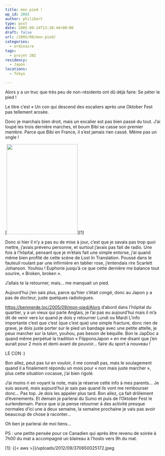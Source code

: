 ```yaml
---
title: mon pied !
wp_id: 2883
author: philibert
type: post
date: 2005-09-24T13:28:44+00:00
draft: false
url: /2005/09/mon-pied/
categories:
  - ordinaire
tags:
  - projet 202
residency:
  - Japon
locations:
  - Tokyo

---
```

Alors y a un truc que très peu de non-résidents ont dû déjà faire: Se péter le pied !
  
Le titre c&rsquo;est « Un con qui descend des escaliers après une Oktober Fest pas tellement arosée.

Donc je marchais bien droit, mais un escalier est pas bien passé du tout. J&rsquo;ai loupé les trois dernière marches, et boum Bibi se casse son premier membre. Parce que Bibi en France, il s&rsquo;est jamais rien cassé. Même pas un ongle !

[<img class="alignleft size-full wp-image-2881" title="370650025172" src="{{< aws >}}/uploads/2012/09/370650025172.jpeg" alt="" width="230" height="293" />][1]

Donc si hier il n&rsquo;y a pas eu de mise à jour, c&rsquo;est que je savais pas trop quoi mettre, j&rsquo;avais prévenu personne, et surtout j&rsquo;avais pas fait de radio. Une fois à l&rsquo;hôpital, pensant que je m&rsquo;étais fait une simple entorse, j&rsquo;ai quand même bien profité de cette scène de Lost In Translation. Poussé dans le fauteuil roulant par une infirmière en tablier rose, j&rsquo;entendais rire Scarlett Johanson. Youhou ! Euphorie jusqu&rsquo;à ce que cette dernière me balance tout sourire, « Broken, broken ».

J&rsquo;allais te la retourner, mais&#8230; me manquait un pied.

Aujourd&rsquo;hui j&rsquo;en sais plus, parce qu&rsquo;hier c&rsquo;était congé, donc au Japon y a pas de docteur, juste quelques radiologues.

https://benmerde.loc/2005/09/mon-pied/Alors d&rsquo;abord dans l&rsquo;hôpital du quartier, y a un vieux qui parle Anglais, je l&rsquo;ai pas eu aujourd&rsquo;hui mais il m&rsquo;a dit de venir vers lui quand je dois y retourner Lundi ou Mardi L&rsquo;info importante c&rsquo;est que c&rsquo;est (que c&rsquo;est que) une simple fracture, donc rien de grave, je dois juste porter sur le pied un bandage avec une petite attelle, je peux marcher sur la talon, youhou, pas besoin de béquille. Bon le JapDoc a quand même perpétué la tradition « FlipponsJapon » en me disant que j&rsquo;en aurait pour 2 mois et demi avant de pouvoir&#8230; faire du sport à nouveau !

LE CON :)

Bon allez, peut pas lui en vouloir, il me connaît pas, mais le soulagement quand il a finalement répondu un mois pour « non mais juste marcher », plus cette situation cocasse, j&rsquo;ai bien rigolé.

J&rsquo;ai moins ri en voyant la note, mais je réserve cette info à mes parents&#8230; Je suis assuré, mais aujourd&rsquo;hui je sais pas quand ils vont me rembourser donc&#8230; Pas top. Je dois les appeler plus tard. Bon allez, ça fait drôlement d&rsquo;évenements. Et demain je parlerai du Sumo et puis de l&rsquo;Oktober Fest le surlendemain. Parce que si je pense retourner à des activité presque normales d&rsquo;ici une à deux semaine, la semaine prochaine je vais pas avoir beaucoup de chose à raconter&#8230;
  
Oh ben je parlerai de moi tiens&#8230;

PS : une petite pensée pour ce Canadien qui après être revenu de soirée à 7h00 du mat a accompagné un blaireau à l&rsquo;hosto vers 9h du mat.

 [1]: {{< aws >}}/uploads/2012/09/370650025172.jpeg